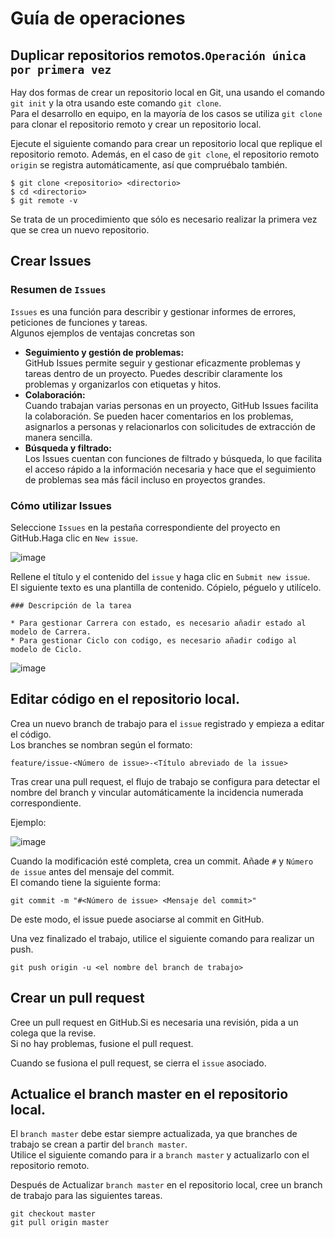 # Guía de operaciones

## Duplicar repositorios remotos.`Operación única por primera vez`

Hay dos formas de crear un repositorio local en Git, una usando el comando `git init` y la otra usando este comando `git clone`.<br>
Para el desarrollo en equipo, en la mayoría de los casos se utiliza `git clone` para clonar el repositorio remoto y crear un repositorio local.

Ejecute el siguiente comando para crear un repositorio local que replique el repositorio remoto.
Además, en el caso de `git clone`, el repositorio remoto `origin` se registra automáticamente, así que compruébalo también.

```
$ git clone <repositorio> <directorio>
$ cd <directorio>
$ git remote -v
```

Se trata de un procedimiento que sólo es necesario realizar la primera vez que se crea un nuevo repositorio.

## Crear Issues

### Resumen de `Issues`

`Issues` es una función para describir y gestionar informes de errores, peticiones de funciones y tareas.<br>
Algunos ejemplos de ventajas concretas son

* **Seguimiento y gestión de problemas:** <br>
  GitHub Issues permite seguir y gestionar eficazmente problemas y tareas dentro de un proyecto. Puedes describir claramente los problemas y organizarlos con etiquetas y hitos.
* **Colaboración:** <br>
  Cuando trabajan varias personas en un proyecto, GitHub Issues facilita la colaboración. Se pueden hacer comentarios en los problemas, asignarlos a personas y relacionarlos con solicitudes de extracción de manera sencilla.
* **Búsqueda y filtrado:** <br>
  Los Issues cuentan con funciones de filtrado y búsqueda, lo que facilita el acceso rápido a la información necesaria y hace que el seguimiento de problemas sea más fácil incluso en proyectos grandes.

### Cómo utilizar Issues

Seleccione `Issues` en la pestaña correspondiente del proyecto en GitHub.Haga clic en `New issue`.

![image](https://github.com/itcha-organization/git-tutorial/assets/83223664/2e53b562-cd03-476d-a439-ca8a7fa272a2)

Rellene el título y el contenido del `issue` y haga clic en `Submit new issue`.<br>
El siguiente texto es una plantilla de contenido. Cópielo, péguelo y utilícelo.

```
### Descripción de la tarea

* Para gestionar Carrera con estado, es necesario añadir estado al modelo de Carrera.
* Para gestionar Ciclo con codigo, es necesario añadir codigo al modelo de Ciclo.
```

![image](https://github.com/itcha-organization/git-tutorial/assets/83223664/392fa867-efb2-4ff4-b6ab-a3a7f61254b6)

## Editar código en el repositorio local.

Crea un nuevo branch de trabajo para el `issue` registrado y empieza a editar el código.<br>
Los branches se nombran según el formato: 

```
feature/issue-<Número de issue>-<Título abreviado de la issue>
```

Tras crear una pull request, el flujo de trabajo se configura para detectar el nombre del branch y vincular automáticamente la incidencia numerada correspondiente.

Ejemplo:

![image](https://github.com/itcha-organization/git-tutorial/assets/83223664/c3831cc1-48e5-4d34-add0-a6fd386cdb12)

Cuando la modificación esté completa, crea un commit. Añade `#` y `Número de issue` antes del mensaje del commit.<br>
El comando tiene la siguiente forma: 

```
git commit -m "#<Número de issue> <Mensaje del commit>"
```

De este modo, el issue puede asociarse al commit en GitHub.

Una vez finalizado el trabajo, utilice el siguiente comando para realizar un push.

```
git push origin -u <el nombre del branch de trabajo>
```

## Crear un pull request

Cree un pull request en GitHub.Si es necesaria una revisión, pida a un colega que la revise.<br>
Si no hay problemas, fusione el pull request.

Cuando se fusiona el pull request, se cierra el `issue` asociado.

## Actualice el branch master en el repositorio local.

El `branch master` debe estar siempre actualizada, ya que branches de trabajo se crean a partir del `branch master`.<br>
Utilice el siguiente comando para ir a `branch master` y actualizarlo con el repositorio remoto.

Después de Actualizar `branch master` en el repositorio local, cree un branch de trabajo para las siguientes tareas.

```
git checkout master
git pull origin master
```


